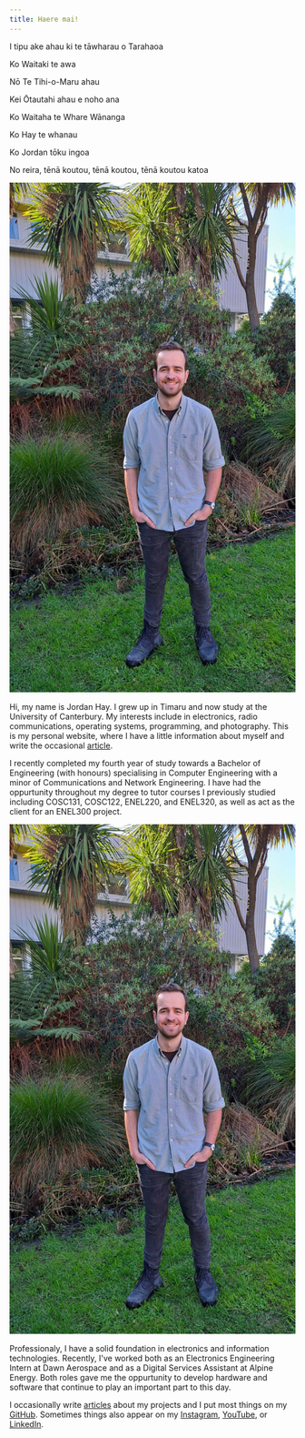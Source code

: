 ```yaml
---
title: Haere mai!
---
```


<link rel="stylesheet" type="text/css" href="css/index.css" />
<link rel="stylesheet" type="text/css" href="css/bee.css" />

<section id="pepeha">
    <p>I tipu ake ahau ki te tāwharau o Tarahaoa</p>
    <p>Ko Waitaki te awa</p>
    <p>Nō Te Tihi-o-Maru ahau</p>
    <p>Kei Ōtautahi ahau e noho ana</p>
    <p>Ko Waitaha te Whare Wānanga</p>
    <p>Ko Hay te whanau</p>
    <p>Ko Jordan tōku ingoa</p>
    <p>No reira, tēnā koutou, tēnā koutou, tēnā koutou katoa</p>
</section>

<img src="img/jordan.jpg" id="aside-profile" alt="Jordan stood in front of ECE at UC." />

<section id="introduction">
    <p>
        Hi, my name is Jordan Hay. I grew up in Timaru and now study at the University of 
        Canterbury. My interests include in electronics, radio communications, operating systems, 
        programming, and photography. This is my personal website, where I have a little information
        about myself and write the occasional <a href="/articles">article</a>.
    </p>
    <p>
        I recently completed my fourth year of study towards a Bachelor of Engineering (with 
        honours) specialising in Computer Engineering with a minor of Communications and Network 
        Engineering. I have had the oppurtunity throughout my degree to tutor courses I previously
        studied including COSC131, COSC122, ENEL220, and ENEL320, as well as act as the client for
        an ENEL300 project.
    </p>
    <img src="img/jordan.jpg" id="inline-profile" alt="Jordan stood in front of ECE at UC." />
    <p>
        Professionaly, I have a solid foundation in electronics and information technologies. 
        Recently, I've worked both as an Electronics Engineering Intern at Dawn Aerospace and as a 
        Digital Services Assistant at Alpine Energy. Both roles gave me the oppurtunity to develop
        hardware and software that continue to play an important part to this day.
    </p>
    <p>
        I occasionally write <a href="/articles">articles</a> about my projects and I put most 
        things on my <a href="https://github.com/JHay0112" target="_blank">GitHub</a>. Sometimes 
        things also appear on my 
        <a href="https://www.instagram.com/jordanhayphotos/" target="_blank">Instagram</a>,
        <a href="https://www.youtube.com/channel/UCGUPz4yMrsQyk95Z8ZwtMog" target="_blank">YouTube</a>,
        or <a href="https://www.linkedin.com/in/JHay0112/" target="_blank">LinkedIn</a>.
    </p>
</section>

<script src="js/bee.js"></script>